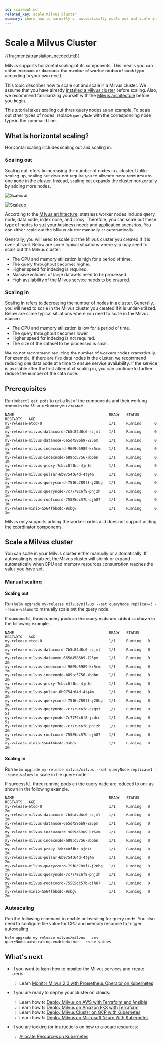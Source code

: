 ```yaml
---
id: scaleout.md
related_key: scale Milvus cluster
summary: Learn how to manually or automatically scale out and scale in a Milvus cluster.
---
```


# Scale a Milvus Cluster

{{fragments/translation_needed.md}}

Milvus supports horizontal scaling of its components. This means you can either increase or decrease  the number of worker nodes of each type according to your own need. 

This topic describes how to scale out and scale in a Milvus cluster. We assume that you have already [installed a Milvus cluster](install_cluster-helm.md) before scaling. Also, we recommend familiarizing yourself with the [Milvus architecture](architecture_overview.md) before you begin.  

This tutorial takes scaling out three query nodes as an example. To scale out other types of nodes, replace `queryNode` with the corresponding node type in the command line.

## What is horizontal scaling?

Horizontal scaling includes scaling out and scaling in.

### Scaling out 
Scaling out refers to increasing the number of nodes in a cluster. Unlike scaling up, scaling out does not require you to allocate more resources to one node in the cluster. Instead, scaling out expands the cluster horizontally by adding more nodes. 

![Scaleout](../../../assets/scale_out.jpg)

![Scaleup](../../../assets/scale_up.jpg)

According to the [Milvus architecture](architecture_overview.md), stateless worker nodes include query node, data node, index node, and proxy. Therefore, you can scale out these type of nodes to suit your business needs and application scenarios. You can either scale out the Milvus cluster manually or automatically.

Generally, you will need to scale out the Milvus cluster you created if it is over-utilized. Below are some typical situations where you may need to scale out the Milvus cluster:
- The CPU and memory utilization is high for a period of time.
- The query throughput becomes higher.
- Higher speed for indexing is required.
- Massive volumes of large datasets need to be processed.
- High availability of the Milvus service needs to be ensured.


### Scaling in
Scaling in refers to decreasing the number of nodes in a cluster. Generally, you will need to scale in the Milvus cluster you created if it is under-utilized. Below are some typical situations where you need to scale in the Milvus cluster:
- The CPU and memory utilization is low for a period of time.
- The query throughput becomes lower.
- Higher speed for indexing is not required.
- The size of the dataset to be processed is small.

<div class="alert note">
We do not recommend reducing the number of workers nodes dramatically. For example, if there are five data nodes in the cluster, we recommend reducing one data node at a time to ensure service availability. If the service is available after the first attempt of scaling in, you can continue to further reduce the number of the data node.
</div>

## Prerequisites

Run `kubectl get pods` to get a list of the components and their working status in the Milvus cluster you created.

```
NAME                                            READY   STATUS       RESTARTS   AGE
my-release-etcd-0                               1/1     Running      0          1m
my-release-milvus-datacoord-7b5d84d8c6-rzjml    1/1     Running      0          1m
my-release-milvus-datanode-665d4586b9-525pm     1/1     Running      0          1m
my-release-milvus-indexcoord-9669d5989-kr5cm    1/1     Running      0          1m
my-release-milvus-indexnode-b89cc5756-xbpbn     1/1     Running      0          1m
my-release-milvus-proxy-7cbcc8ffbc-4jn8d        1/1     Running      0          1m
my-release-milvus-pulsar-6b9754c64d-4tg4m       1/1     Running      0          1m
my-release-milvus-querycoord-75f6c789f8-j28bg   1/1     Running      0          1m
my-release-milvus-querynode-7c7779c6f8-pnjzh    1/1     Running      0          1m
my-release-milvus-rootcoord-75585dc57b-cjh87    1/1     Running      0          1m
my-release-minio-5564fbbddc-9sbgv               1/1     Running      0          1m 
```

<div class="alert note">
Milvus only supports adding the worker nodes and does not support adding the coordinator components.
</div>

## Scale a Milvus cluster 

You can scale in your Milvus cluster either manually or automatically. If autoscaling is enabled, the Milvus cluster will shrink or expand automatically when CPU and memory resources consumption reaches the value you have set.  

### Manual scaling

#### Scaling out

Run `helm upgrade my-release milvus/milvus --set queryNode.replicas=3 --reuse-values` to manually scale out the query node.

If successful, three running pods on the query node are added as shown in the following example.

```
NAME                                            READY   STATUS    RESTARTS   AGE
my-release-etcd-0                               1/1     Running   0          2m
my-release-milvus-datacoord-7b5d84d8c6-rzjml    1/1     Running   0          2m
my-release-milvus-datanode-665d4586b9-525pm     1/1     Running   0          2m
my-release-milvus-indexcoord-9669d5989-kr5cm    1/1     Running   0          2m
my-release-milvus-indexnode-b89cc5756-xbpbn     1/1     Running   0          2m
my-release-milvus-proxy-7cbcc8ffbc-4jn8d        1/1     Running   0          2m
my-release-milvus-pulsar-6b9754c64d-4tg4m       1/1     Running   0          2m
my-release-milvus-querycoord-75f6c789f8-j28bg   1/1     Running   0          2m
my-release-milvus-querynode-7c7779c6f8-czq9f    1/1     Running   0          5s
my-release-milvus-querynode-7c7779c6f8-jcdcn    1/1     Running   0          5s
my-release-milvus-querynode-7c7779c6f8-pnjzh    1/1     Running   0          2m
my-release-milvus-rootcoord-75585dc57b-cjh87    1/1     Running   0          2m
my-release-minio-5564fbbddc-9sbgv               1/1     Running   0          2m
```

#### Scaling in

Run `helm upgrade my-release milvus/milvus --set queryNode.replicas=1 --reuse-values` to scale in the query node.

If successful, three running pods on the query node are reduced to one as shown in the following example.

```
NAME                                            READY   STATUS    RESTARTS   AGE
my-release-etcd-0                               1/1     Running   0          2m
my-release-milvus-datacoord-7b5d84d8c6-rzjml    1/1     Running   0          2m
my-release-milvus-datanode-665d4586b9-525pm     1/1     Running   0          2m
my-release-milvus-indexcoord-9669d5989-kr5cm    1/1     Running   0          2m
my-release-milvus-indexnode-b89cc5756-xbpbn     1/1     Running   0          2m
my-release-milvus-proxy-7cbcc8ffbc-4jn8d        1/1     Running   0          2m
my-release-milvus-pulsar-6b9754c64d-4tg4m       1/1     Running   0          2m
my-release-milvus-querycoord-75f6c789f8-j28bg   1/1     Running   0          2m
my-release-milvus-querynode-7c7779c6f8-pnjzh    1/1     Running   0          2m
my-release-milvus-rootcoord-75585dc57b-cjh87    1/1     Running   0          2m
my-release-minio-5564fbbddc-9sbgv               1/1     Running   0          2m
```

### Autoscaling

Run the following command to enable autoscaling for query node. You also need to configure the value for CPU and memory resource to trigger autoscaling.

```
helm upgrade my-release milvus/milvus --set queryNode.autoscaling.enabled=true --reuse-values
```

## What's next

- If you want to learn how to monitor the Milvus services and create alerts:
  - Learn [Monitor Milvus 2.0 with Prometheus Operator on Kubernetes](monitor.md)

- If you are ready to deploy your cluster on clouds:
  - Learn how to [Deploy Milvus on AWS with Terraform and Ansible](aws.md)
  - Learn how to [Deploy Milvus on Amazon EKS with Terraform](eks.md)
  - Learn how to [Deploy Milvus Cluster on GCP with Kubernetes](gcp.md)
  - Learn how to [Deploy Milvus on Microsoft Azure With Kubernetes](azure.md)

- If you are looking for instructions on how to allocate resources:
  - [Allocate Resources on Kubernetes](allocate.md#standalone)

